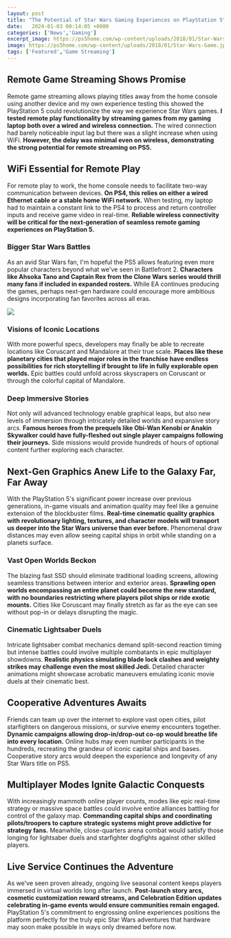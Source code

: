 ```yaml
---
layout: post
title: "The Potential of Star Wars Gaming Experiences on PlayStation 5"
date:   2024-01-03 00:14:05 +0000
categories: ['News','Gaming']
excerpt_image: https://ps5home.com/wp-content/uploads/2018/01/Star-Wars-Game.jpg
image: https://ps5home.com/wp-content/uploads/2018/01/Star-Wars-Game.jpg
tags: ['Featured','Game Streaming']
---
```


## Remote Game Streaming Shows Promise
Remote game streaming allows playing titles away from the home console using another device and my own experience testing this showed the PlayStation 5 could revolutionize the way we experience Star Wars games. **I tested remote play functionality by streaming games from my gaming laptop both over a wired and wireless connection.** The wired connection had barely noticeable input lag but there was a slight increase when using WiFi. **However, the delay was minimal even on wireless, demonstrating the strong potential for remote streaming on PS5.**
## WiFi Essential for Remote Play
For remote play to work, the home console needs to facilitate two-way communication between devices. **On PS4, this relies on either a wired Ethernet cable or a stable home WiFi network.** When testing, my laptop had to maintain a constant link to the PS4 to process and return controller inputs and receive game video in real-time. **Reliable wireless connectivity will be critical for the next-generation of seamless remote gaming experiences on PlayStation 5.**
### Bigger Star Wars Battles
As an avid Star Wars fan, I'm hopeful the PS5 allows featuring even more popular characters beyond what we've seen in Battlefront 2. **Characters like Ahsoka Tano and Captain Rex from the Clone Wars series would thrill many fans if included in expanded rosters.** While EA continues producing the games, perhaps next-gen hardware could encourage more ambitious designs incorporating fan favorites across all eras.

![](https://ps5home.com/wp-content/uploads/2018/01/Star-Wars-Game.jpg)
### Visions of Iconic Locations
With more powerful specs, developers may finally be able to recreate locations like Coruscant and Mandalore at their true scale. **Places like these planetary cities that played major roles in the franchise have endless possibilities for rich storytelling if brought to life in fully explorable open worlds.** Epic battles could unfold across skyscrapers on Coruscant or through the colorful capital of Mandalore.
### Deep Immersive Stories
Not only will advanced technology enable graphical leaps, but also new levels of immersion through intricately detailed worlds and expansive story arcs. **Famous heroes from the prequels like Obi-Wan Kenobi or Anakin Skywalker could have fully-fleshed out single player campaigns following their journeys.** Side missions would provide hundreds of hours of optional content further exploring each character.
## Next-Gen Graphics Anew Life to the Galaxy Far, Far Away
With the PlayStation 5's significant power increase over previous generations, in-game visuals and animation quality may feel like a genuine extension of the blockbuster films. **Real-time cinematic quality graphics with revolutionary lighting, textures, and character models will transport us deeper into the Star Wars universe than ever before.** Phenomenal draw distances may even allow seeing capital ships in orbit while standing on a planets surface.
### Vast Open Worlds Beckon
The blazing fast SSD should eliminate traditional loading screens, allowing seamless transitions between interior and exterior areas. **Sprawling open worlds encompassing an entire planet could become the new standard, with no boundaries restricting where players pilot ships or ride exotic mounts.** Cities like Coruscant may finally stretch as far as the eye can see without pop-in or delays disrupting the magic.
### Cinematic Lightsaber Duels
Intricate lightsaber combat mechanics demand split-second reaction timing but intense battles could involve multiple combatants in epic multiplayer showdowns. **Realistic physics simulating blade lock clashes and weighty strikes may challenge even the most skilled Jedi.** Detailed character animations might showcase acrobatic maneuvers emulating iconic movie duels at their cinematic best.
## Cooperative Adventures Awaits
Friends can team up over the internet to explore vast open cities, pilot starfighters on dangerous missions, or survive enemy encounters together. **Dynamic campaigns allowing drop-in/drop-out co-op would breathe life into every location.** Online hubs may even number participants in the hundreds, recreating the grandeur of iconic capital ships and bases. Cooperative story arcs would deepen the experience and longevity of any Star Wars title on PS5.
## Multiplayer Modes Ignite Galactic Conquests
With increasingly mammoth online player counts, modes like epic real-time strategy or massive space battles could involve entire alliances battling for control of the galaxy map. **Commanding capital ships and coordinating pilots/troopers to capture strategic systems might prove addictive for strategy fans.** Meanwhile, close-quarters arena combat would satisfy those longing for lightsaber duels and starfighter dogfights against other skilled players.
## Live Service Continues the Adventure
As we've seen proven already, ongoing live seasonal content keeps players immersed in virtual worlds long after launch. **Post-launch story arcs, cosmetic customization reward streams, and Celebration Edition updates celebrating in-game events would ensure communities remain engaged.** PlayStation 5's commitment to engrossing online experiences positions the platform perfectly for the truly epic Star Wars adventures that hardware may soon make possible in ways only dreamed before now.
